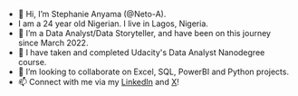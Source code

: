 - 👋 Hi, I’m Stephanie Anyama (@Neto-A). 
- I am a 24 year old Nigerian. I live in Lagos, Nigeria.
- 👀 I’m a Data Analyst/Data Storyteller, and have been on this journey since March 2022.
- 🌱 I have taken and completed Udacity's Data Analyst Nanodegree course.
- 💞️ I’m looking to collaborate on Excel, SQL, PowerBI and Python projects.
- 📫 Connect with me via my [LinkedIn]([https://linkedin.com/in/stephanieanyama]) and [X](https://twitter.com/naeto__?s=11&t=cNrs_bUbkERTYWg9v-2g_A)!


<!---
Neto-A/Neto-A is a ✨ special ✨ repository because its `README.md` (this file) appears on your GitHub profile.
You can click the Preview link to take a look at your changes.
--->
